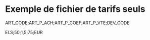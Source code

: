 # Exemple de fichier de tarifs seuls
ART\_CODE;ART\_P\_ACH;ART\_P\_COEF;ART\_P\_VTE;DEV\_CODE


ELS;50;1,5;75;EUR


